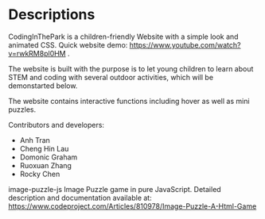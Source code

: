# Descriptions

CodingInThePark is a children-friendly Website with a simple look and animated CSS. 
Quick website demo: https://www.youtube.com/watch?v=rwkRM8pl0HM .

The website is built with the purpose is to let young children to learn about STEM and coding with several outdoor activities, which will be demonstarted below.

The website contains interactive functions including hover as well as mini puzzles.

Contributors and developers:
- Anh Tran
- Cheng Hin Lau
- Domonic Graham
- Ruoxuan Zhang
- Rocky Chen


image-puzzle-js
Image Puzzle game in pure JavaScript.
Detailed description and documentation available at: https://www.codeproject.com/Articles/810978/Image-Puzzle-A-Html-Game
